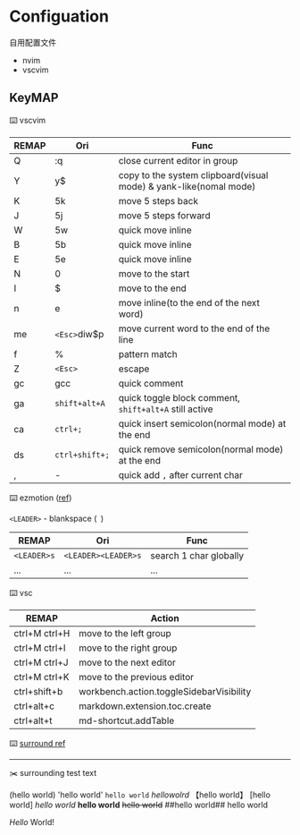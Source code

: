 # Configuation

自用配置文件

* nvim
* vscvim

## KeyMAP

:keyboard: vscvim

REMAP | Ori | Func
---------|----------|---------
 Q | :q | close current editor in group
 Y | y$ | copy to the system clipboard(visual mode) & yank-like(nomal mode)
 K | 5k | move 5 steps back
 J | 5j | move 5 steps forward
 W | 5w | quick move inline
 B | 5b | quick move inline
 E | 5e | quick move inline
 N | 0  | move to the start
 I | $  | move to the end
 n | e  | move inline(to the end of the next word)
 me| `<Esc>`diw$p|move current word to the end of the line
f | % | pattern match
Z | `<Esc>` | escape
gc | gcc | quick comment
ga | `shift+alt+A` | quick toggle block comment, `shift+alt+A` still active
ca | `ctrl+;` | quick insert semicolon(normal mode) at the end
ds | `ctrl+shift+;` | quick remove semicolon(normal mode) at the end
, | - | quick add `,` after current char

:keyboard: ezmotion ([ref](https://github.com/VSCodeVim/Vim))

`<LEADER>` - blankspace (` `)

REMAP | Ori | Func
---------|----------|---------
 `<LEADER>s` | `<LEADER><LEADER>s` | search 1 char globally
 ... | ... | ...

:keyboard: vsc

REMAP | Action
---------|----------
ctrl+M ctrl+H | move to the left group
ctrl+M ctrl+I | move to the right group
ctrl+M ctrl+J | move to the next editor
ctrl+M ctrl+K | move to the previous editor
ctrl+shift+b | workbench.action.toggleSidebarVisibility
ctrl+alt+c | markdown.extension.toc.create
ctrl+alt+t | md-shortcut.addTable

:keyboard: [surround ref](https://github.com/tpope/vim-surround)

---

:scissors: surrounding test text

(hello world)
'hello world'
`hello world`
<hello world>
$hello wolrd$
【hello world】
[hello world]
*hello world*
**hello world**
~~hello world~~
##hello world##
hello world

<p class="important">
<em>Hello</em> World!
</p>